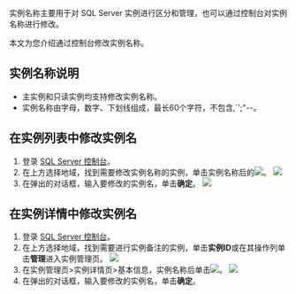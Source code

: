 ﻿实例名称主要用于对 SQL Server 实例进行区分和管理，也可以通过控制台对实例名称进行修改。

本文为您介绍通过控制台修改实例名称。
## 实例名称说明
- 主实例和只读实例均支持修改实例名称。
- 实例名称由字母，数字、下划线组成，最长60个字符，不包含,`';"\--。

## 在实例列表中修改实例名
1. 登录 [SQL Server 控制台](https://console.cloud.tencent.com/sqlserver)。
2. 在上方选择地域，找到需要修改实例名称的实例，单击实例名称后的![](https://qcloudimg.tencent-cloud.cn/raw/df8c116ea1ed8e0e1dbe009b9657e026.png)。
![](https://qcloudimg.tencent-cloud.cn/raw/f7bdbd3602d74000543f3876c98171a4.png)
3. 在弹出的对话框，输入要修改的实例名，单击**确定**。
![](https://qcloudimg.tencent-cloud.cn/raw/8868fa28ee30ff3ba5dbcafe3fcdd2f0.png)

## 在实例详情中修改实例名
1. 登录 [SQL Server 控制台](https://console.cloud.tencent.com/sqlserver)。
2. 在上方选择地域，找到需要进行实例备注的实例，单击**实例ID**或在其操作列单击**管理**进入实例管理页。
![](https://qcloudimg.tencent-cloud.cn/raw/3bb7a0be93f6fb3fa7879389c90b9876.png)
3. 在实例管理页>实例详情页>基本信息，实例名称后单击![](https://qcloudimg.tencent-cloud.cn/raw/df8c116ea1ed8e0e1dbe009b9657e026.png)。
![](https://qcloudimg.tencent-cloud.cn/raw/b60af0cb3a3bd0d258de7e95cf0e0f9c.png)
4. 在弹出的对话框，输入要修改的实例名，单击**确定**。